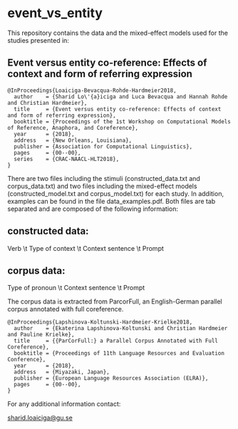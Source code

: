 # event_vs_entity

This repository contains the data and the mixed-effect models used for the studies presented in:

## Event versus entity co-reference: Effects of context and form of referring expression

```
@InProceedings{Loaiciga-Bevacqua-Rohde-Hardmeier2018,
  author    = {Sharid Lo\'{a}iciga and Luca Bevacqua and Hannah Rohde and Christian Hardmeier},
  title     = {Event versus entity co-reference: Effects of context and form of referring expression},
  booktitle = {Proceedings of the 1st Workshop on Computational Models of Reference, Anaphora, and Coreference},
  year      = {2018},
  address   = {New Orleans, Louisiana},
  publisher = {Association for Computational Linguistics},
  pages     = {00--00},
  series    = {CRAC-NAACL-HLT2018},
}
```

There are two files including the stimuli (constructed_data.txt and corpus_data.txt) and two files including the mixed-effect models (constructed_model.txt and corpus_model.txt) for each study. In addition, examples can be found in the file data_examples.pdf. Both files are tab separated and are composed of the following information:

## constructed data:
 Verb	\t	Type of context	\t	Context sentence	\t  Prompt 

## corpus data:
 Type of pronoun	\t	Context sentence	\t  Prompt 



The corpus data is extracted from ParcorFull, an English-German parallel corpus annotated with full coreference. 

```
@InProceedings{Lapshinova-Koltunski-Hardmeier-Krielke2018,
  author    = {Ekaterina Lapshinova-Koltunski and Christian Hardmeier and Pauline Krielke},
  title     = {{ParCorFull:} a Parallel Corpus Annotated with Full Coreference},
  booktitle = {Proceedings of 11th Language Resources and Evaluation Conference},
  year      = {2018},
  address   = {Miyazaki, Japan},
  publisher = {European Language Resources Association (ELRA)},
  pages     = {00--00},
}
```

For any additional information contact:

sharid.loaiciga@gu.se
